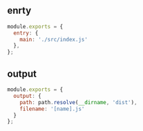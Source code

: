 
## enrty

```js
module.exports = {
  entry: {
    main: './src/index.js'
  },
};
```

## output

```js
module.exports = {
  output: {
    path: path.resolve(__dirname, 'dist'),
    filename: '[name].js'
  }
};
```